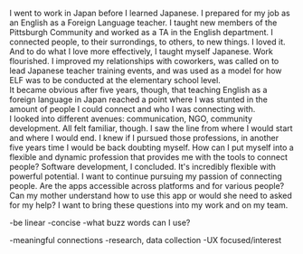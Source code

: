 I went to work in Japan before I learned Japanese. I prepared for my job as an English as a Foreign Language teacher. I taught new members of the Pittsburgh Community and worked as a TA in the English department. I connected people, to their surrondings, to others, to new things. I loved it. And to do what I love more effectively, I taught myself Japanese. Work flourished. I improved my relationships with coworkers, was called on to lead Japanese teacher training events, and was used as a model for how ELF was to be conducted at the elementary school level.  
It became obvious after five years, though, that teaching English as a foreign language in Japan reached a point where I was stunted in the amount of people I could connect and who I was connecting with.  
I looked into different avenues: communication, NGO, community development. All felt familiar, though. I saw the line from where I would start and where I would end. I knew if I pursued those professions, in another five years time I would be back doubting myself.
How can I put myself into a flexible and dynamic profession that provides me with the tools to connect people?
Software development, I concluded. It's incredibly flexible with powerful potential. I want to continue pursuing my passion of connecting people. Are the apps accessible across platforms and for various people? Can my mother understand how to use this app or would she need to asked for my help? I want to bring these questions into my work and on my team.

-be linear
-concise
-what buzz words can I use?

-meaningful connections
-research, data collection
-UX focused/interest
